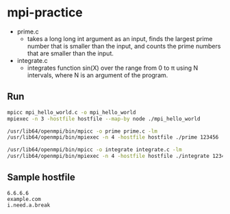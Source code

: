 # mpi-practice

- prime.c
    - takes a long long int argument as an input, finds the largest prime number that is smaller than the input, and counts the prime numbers that are smaller than the input.
- integrate.c
    -  integrates function sin(X) over the range from 0 to π using N intervals, where N is an argument of the program.

## Run

```bash
mpicc mpi_hello_world.c -o mpi_hello_world
mpiexec -n 3 -hostfile hostfile --map-by node ./mpi_hello_world

/usr/lib64/openmpi/bin/mpicc -o prime prime.c -lm
/usr/lib64/openmpi/bin/mpiexec -n 4 -hostfile hostfile ./prime 123456

/usr/lib64/openmpi/bin/mpicc -o integrate integrate.c -lm
/usr/lib64/openmpi/bin/mpiexec -n 4 -hostfile hostfile ./integrate 123456
```

## Sample hostfile

```
6.6.6.6
example.com
i.need.a.break
```